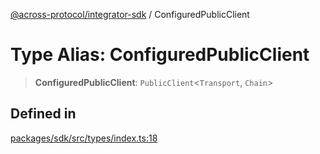 [@across-protocol/integrator-sdk](../README.md) / ConfiguredPublicClient

# Type Alias: ConfiguredPublicClient

> **ConfiguredPublicClient**: `PublicClient`\<`Transport`, `Chain`\>

## Defined in

[packages/sdk/src/types/index.ts:18](https://github.com/across-protocol/toolkit/blob/0408e9d38e7f5e4687131c33ea4b58d12a946b0d/packages/sdk/src/types/index.ts#L18)
